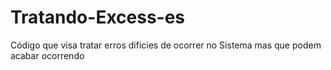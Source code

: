 # Tratando-Excess-es
Código que visa tratar  erros  dificies de ocorrer no Sistema mas que podem acabar ocorrendo
